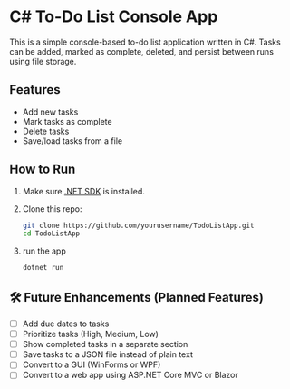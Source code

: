# C# To-Do List Console App

This is a simple console-based to-do list application written in C#. Tasks can be added, marked as complete, deleted, and persist between runs using file storage.

## Features

-   Add new tasks
-   Mark tasks as complete
-   Delete tasks
-   Save/load tasks from a file

## How to Run

1. Make sure [.NET SDK](https://dotnet.microsoft.com/en-us/download) is installed.
2. Clone this repo:

    ```bash
    git clone https://github.com/yourusername/TodoListApp.git
    cd TodoListApp
    ```

3. run the app
    ```bash
    dotnet run
    ```

## 🛠️ Future Enhancements (Planned Features)

-   [ ] Add due dates to tasks
-   [ ] Prioritize tasks (High, Medium, Low)
-   [ ] Show completed tasks in a separate section
-   [ ] Save tasks to a JSON file instead of plain text
-   [ ] Convert to a GUI (WinForms or WPF)
-   [ ] Convert to a web app using ASP.NET Core MVC or Blazor
